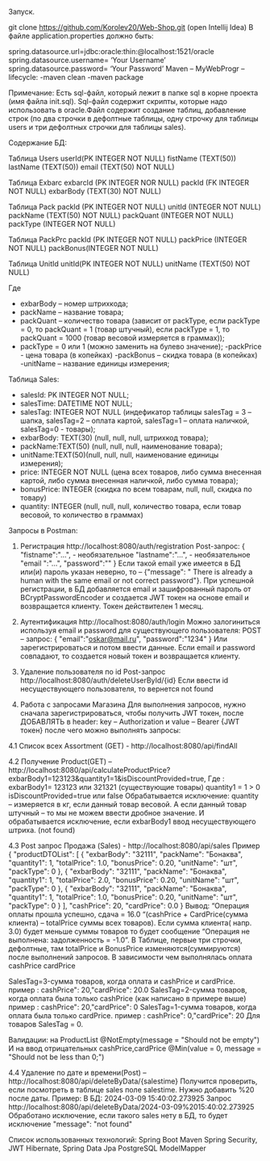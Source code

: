 Запуск.

git clone https://github.com/Korolev20/Web-Shop.git (open Intellij Idea)
В файле application.properties должно быть:

spring.datasource.url=jdbc:oracle:thin:@localhost:1521/oracle
spring.datasource.username= ‘Your Username’
spring.datasource.password= ‘Your Password’
Maven – MyWebProgr – lifecycle: -maven clean -maven package

Примечание: Есть sql-файл, который лежит в папке sql в корне проекта (имя файла init.sql). Sql-файл содержит скрипты, которые надо использовать в oracle.Файл содержит создание таблиц, добавление строк (по два строчки в дефолтные таблицы, одну строчку для таблицы users и три дефолтных строчки для таблицы sales).

Содержание БД:

Таблица Users
userId(PK INTEGER NOT NULL)	fistName (TEXT(50))	lastName (TEXT(50))	email (TEXT(50) NOT NULL)

Таблица Exbarc
exbarcId (PK INTEGER NOR NULL)	packId (FK INTEGER NOT NULL)	exbarBody (TEXT(30) NOT NULL)

Таблица Pack
packId (PK INTEGER NOT NULL)	unitId (INTEGER NOT NULL)	packName (TEXT(50) NOT NULL)	packQuant (INTEGER NOT NULL)	packType (INTEGER NOT NULL)

Таблица PackPrc
packId (PK INTEGER NOT NULL)	packPrice (INTEGER NOT NULL)	packBonus(INTEGER NOT NULL)

Таблица UnitId
unitId(PK INTEGER NOT NULL)	unitName (TEXT(50) NOT NULL)

Где
- exbarBody – номер штрихкода;
- packName – название товара;
- packQuant – количество товара (зависит от packType, если packType = 0, то packQuant = 1 (товар штучный), если packType = 1, то packQuant = 1000 (товар весовой измеряется в граммах));
- packType  = 0 или 1 (можно заменить на булево значение);
-packPrice - цена товара (в копейках)
-packBonus – скидка товара (в копейках)
-unitName – название единицы измерения;


Таблица Sales:
-	salesId: PK INTEGER NOT NULL;
-	salesTime: DATETIME NOT NULL;
-	salesTag: INTEGER NOT NULL (индефикатор таблицы salesTag = 3 – шапка, salesTag=2 – оплата картой, salesTag=1 – оплата наличкой, salesTag=0 - товары);
-	exbarBody: TEXT(30) (null, null, null, штрихкод товара);
-	packName:TEXT(50) (null, null, null, наименование товара);
-	unitName:TEXT(50)(null, null, null, наименование единицы измерения);
-	price: INTEGER NOT NULL (цена всех товаров, либо сумма внесенная картой, либо сумма внесенная наличкой, либо сумма товара);
-	bonusPrice: INTEGER  (скидка по всем товарам, null, null, скидка по товару)
-	quantity: INTEGER  (null, null, null, количество товара, если товар весовой, то количество в граммах)


Запросы в Postman:

1. Регистрация http://localhost:8080/auth/registration Post-запрос: { "fistname":"…", - необязательное "lastname":"…", - необязательное "email ":"…", "password":"" } Если такой email уже имеется в БД или(и) пароль указан неверно, то – {"message": " There is already a human with the same email or not correct password"}. При успешной регистрации, в БД добавляется email и зашифрованный пароль от BCryptPasswordEncoder и создается JWT токен на основе email и возвращается клиенту. Токен действителен 1 месяц.

2. Аутентификация http://localhost:8080/auth/login Можно залогиниться используя email и password для существующего пользователя: POST – запрос: { "email":"oskar@mail.ru", "password":"1234" } Или зарегистрироваться и потом ввести данные. Если email и password совпадают, то создается новый токен и возвращается клиенту.

3. Удаление пользователя по id Post-запрос http://localhost:8080/auth/deleteUserById/{id} Если ввести id несуществующего пользователя, то вернется not found

4. Работа с запросами Магазина Для выполнения запросов, нужно сначала зарегистрироваться, чтобы получить JWT токен, после ДОБАВЛЯТЬ в header: key – Authorization и value – Bearer {JWT токен} после чего можно выполнять запросы:

4.1 Cписок всех Assortment (GET) - http://localhost:8080/api/findAll

4.2 Получение Product(GET) – http://localhost:8080/api/calculateProductPrice?exbarBody1=123123&quantity1=1&isDiscountProvided=true, Где : exbarBody1= 123123 или 321321 (существующие товары) quantity1 = 1 > 0 isDiscountProvided=true или false Обрабатывается исключение: quantity – измеряется в кг, если данный товар весовой. А если данный товар штучный – то мы не можем ввести дробное значение. И обрабатывается исключение, если exbarBody1 ввод несуществующего штриха. (not found)

4.3 Post запрос Продажа (Sales) - http://localhost:8080/api/sales Пример { "productDTOList": [ { "exbarBody": "32111", "packName": "Бонаква", "quantity1": 1, "totalPrice": 1.0, "bonusPrice": 0.20, "unitName": "шт", "packType": 0 }, { "exbarBody": "32111", "packName": "Бонаква", "quantity1": 1, "totalPrice": 2.0, "bonusPrice": 0.20, "unitName": "шт", "packType": 0 }, { "exbarBody": "32111", "packName": "Бонаква", "quantity1": 1, "totalPrice": 1.0, "bonusPrice": 0.20, "unitName": "шт", "packType": 0 } ], "cashPrice": 20, "cardPrice": 0.0 } Вывод: “Операция оплаты прошла успешно, сдача = 16.0 “(cashPrice + CardPrice(сумма клиента) – totalPrice суммы всех товаров). Если сумма клиента( напр. 3.0) будет меньше суммы товаров то будет сообщение “Операция не выполнена: задолженность = -1.0”. В Таблице, первые три строчки, дефолтные, там totalPrice и BonusPrice изменяются(суммируются) после выполнений запросов. В зависимости чем выполнялась оплата cashPrice cardPrice

SalesTag=3-сумма товаров, когда оплата и cashPrice и cardPrice. пример : cashPrice": 20,"cardPrice": 20.0 SalesTag=2-сумма товаров, когда оплата была только cashPrice (как написано в примере выше) пример : cashPrice": 20,"cardPrice": 0 SalesTag=1-сумма товаров, когда оплата была только cardPrice. пример : cashPrice": 0,"cardPrice": 20 Для товаров SalesTag = 0.

Валидации: на ProductList @NotEmpty(message = "Should not be empty") И на ввод отрицательных cashPrice,cardPrice @Min(value = 0, message = "Should not be less than 0;")

4.4 Удаление по дате и времени(Post) – http://localhost:8080/api/deleteByData/{salestime} Получится проверить, если посмотреть в таблице sales поле salestime. Нужно добавить %20 после даты. Пример: В БД: 2024-03-09 15:40:02.273925 Запроc http://localhost:8080/api/deleteByData/2024-03-09%2015:40:02.273925 Обработано исключение, если такого sales нету в БД, то будет исключение "message": "not found"

Список использованных технологий: Spring Boot Maven Spring Security, JWT Hibernate, Spring Data Jpa PostgreSQL ModelMapper

